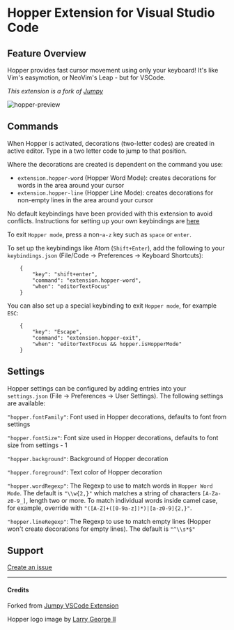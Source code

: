 # Hopper Extension for Visual Studio Code

## Feature Overview

Hopper provides fast cursor movement using only your keyboard! It's like Vim's easymotion, or NeoVim's Leap - but for VSCode.

_This extension is a fork of [Jumpy](https://github.com/wmaurer/vscode-jumpy)_

![hopper-preview](https://user-images.githubusercontent.com/1815203/230308347-860d621e-135e-42e3-a04e-e482e42b7bca.gif)

## Commands

When Hopper is activated, decorations (two-letter codes) are created in active editor. Type in a two letter code to jump to that position.

Where the decorations are created is dependent on the command you use:

-   `extension.hopper-word` (Hopper Word Mode): creates decorations for words in the area around your cursor
-   `extension.hopper-line` (Hopper Line Mode): creates decorations for non-empty lines in the area around your cursor

No default keybindings have been provided with this extension to avoid conflicts. Instructions for setting up your own keybindings are [here](https://code.visualstudio.com/docs/customization/keybindings)

To exit `Hopper mode`, press a non-`a-z` key such as `space` or `enter`.

To set up the keybindings like Atom (`Shift+Enter`), add the following to your `keybindings.json` (File/Code -> Preferences -> Keyboard Shortcuts):

```
    {
        "key": "shift+enter",
        "command": "extension.hopper-word",
        "when": "editorTextFocus"
    }
```

You can also set up a special keybinding to exit `Hopper mode`, for example `ESC`:

```
    {
        "key": "Escape",
        "command": "extension.hopper-exit",
        "when": "editorTextFocus && hopper.isHopperMode"
    }
```

## Settings

Hopper settings can be configured by adding entries into your `settings.json` (File -> Preferences -> User Settings). The following settings are available:

`"hopper.fontFamily"`: Font used in Hopper decorations, defaults to font from settings

`"hopper.fontSize"`: Font size used in Hopper decorations, defaults to font size from settings - 1

`"hopper.background"`: Background of Hopper decoration

`"hopper.foreground"`: Text color of Hopper decoration

`"hopper.wordRegexp"`: The Regexp to use to match words in `Hopper Word Mode`. The default is `"\\w{2,}"` which matches a string of characters `[A-Za-z0-9_]`, length two or more. To match individual words inside camel case, for example, override with `"([A-Z]+([0-9a-z])*)|[a-z0-9]{2,}"`.

`"hopper.lineRegexp"`: The Regexp to use to match empty lines (Hopper won't create decorations for empty lines). The default is `"^\\s*$"`

## Support

[Create an issue](https://github.com/Bjorn-Eric-Abr/Hopper/issues)

------

#### Credits

Forked from [Jumpy VSCode Extension](https://github.com/wmaurer/vscode-jumpy)

Hopper logo image by [Larry George II](https://unsplash.com/@itslarryg)
